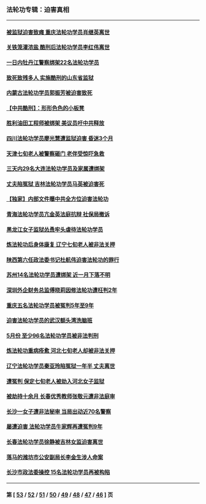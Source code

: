 ### 法轮功专辑：迫害真相
---
#### [被监狱迫害致瘫 重庆法轮功学员肖继英离世](../../pages/nf4379/n13021610.md?06160430) 
#### [关铁笼灌浓盐 酷刑后法轮功学员李红伟离世](../../pages/nf4379/n13020931.md?06160430) 
#### [一日内牡丹江警察绑架22名法轮功学员](../../pages/nf4379/n13019320.md?06160430) 
#### [致死致残多人 实施酷刑的山东省监狱](../../pages/nf4379/n13015426.md?06160430) 
#### [内蒙古法轮功学员郭振芳被迫害致死](../../pages/nf4379/n13018105.md?06160430) 
#### [【中共酷刑】：形形色色的小板凳](../../pages/nf4379/n13016442.md?06160430) 
#### [胜利油田工程师被绑架 美议员吁中共释放](../../pages/nf4379/n13016246.md?06160430) 
#### [四川法轮功学员廖光慧遭监狱迫害 昏迷3个月](../../pages/nf4379/n13015133.md?06160430) 
#### [天津七旬老人被警察砸门 老伴受惊吓急救](../../pages/nf4379/n13012765.md?06160430) 
#### [三天内29名大连法轮功学员及家属遭绑架](../../pages/nf4379/n13012641.md?06160430) 
#### [丈夫陷冤狱 吉林法轮功学员马英被迫害死](../../pages/nf4379/n13010395.md?06160430) 
#### [【独家】内部文件曝中共全方位迫害法轮功](../../pages/nf4379/n12998099.md?06160430) 
#### [青海法轮功学员亢金英法庭抗辩 社保局撤诉](../../pages/nf4379/n13009857.md?06160430) 
#### [黑龙江女子监狱怂恿牢头虐待法轮功学员](../../pages/nf4379/n13007918.md?06160430) 
#### [炼法轮功后身体康复 辽宁七旬老人被非法关押](../../pages/nf4379/n13007696.md?06160430) 
#### [陕西第六任政法委书记杜航伟迫害法轮功的罪行](../../pages/nf4379/n13005495.md?06160430) 
#### [苏州14名法轮功学员遭绑架 近一月下落不明](../../pages/nf4379/n13007209.md?06160430) 
#### [深圳外企财务总监傅晓莉因修法轮功遭枉判2年](../../pages/nf4379/n13004946.md?06160430) 
#### [重庆五名法轮功学员被冤判5年至9年](../../pages/nf4379/n13004833.md?06160430) 
#### [迫害法轮功学员的武汉额头湾洗脑班](../../pages/nf4379/n13003316.md?06160430) 
#### [5月份 至少96名法轮功学员被非法判刑](../../pages/nf4379/n13003083.md?06160430) 
#### [炼法轮功重病痊愈 河北七旬老人却被非法关押](../../pages/nf4379/n13002832.md?06160430) 
#### [辽宁法轮功学员秦亚玲陷冤狱一年半 丈夫离世](../../pages/nf4379/n12998985.md?06160430) 
#### [遭冤判 保定七旬老人被劫入河北女子监狱](../../pages/nf4379/n12999420.md?06160430) 
#### [被劫持十余月 长春优秀教师张敬元遭非法庭审](../../pages/nf4379/n12998678.md?06160430) 
#### [长沙一女子遭非法秘审 当局出动近70名警察](../../pages/nf4379/n12996085.md?06160430) 
#### [屡遭迫害 法轮功学员牛家辉再遭冤判9年](../../pages/nf4379/n12995918.md?06160430) 
#### [长春法轮功学员徐静被吉林女监迫害离世](../../pages/nf4379/n12996729.md?06160430) 
#### [落马的潍坊市公安副局长李金生涉人命案](../../pages/nf4379/n12993922.md?06160430) 
#### [长沙市政法委操控 15名法轮功学员再被构陷](../../pages/nf4379/n12993415.md?06160430) 

---
#### 第 [ [53](./53.md?06160430) / [52](./52.md?06160430) / [51](./51.md?06160430) / [50](./50.md?06160430) / [49](./49.md?06160430) / [48](./48.md?06160430) / [47](./47.md?06160430) / [46](./46.md?06160430) ] 页
